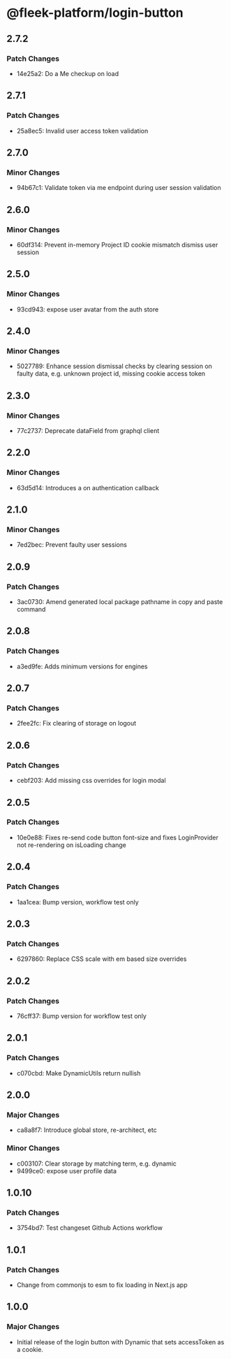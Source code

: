 # @fleek-platform/login-button

## 2.7.2

### Patch Changes

- 14e25a2: Do a Me checkup on load

## 2.7.1

### Patch Changes

- 25a8ec5: Invalid user access token validation

## 2.7.0

### Minor Changes

- 94b67c1: Validate token via me endpoint during user session validation

## 2.6.0

### Minor Changes

- 60df314: Prevent in-memory Project ID cookie mismatch dismiss user session

## 2.5.0

### Minor Changes

- 93cd943: expose user avatar from the auth store

## 2.4.0

### Minor Changes

- 5027789: Enhance session dismissal checks by clearing session on faulty data, e.g. unknown project id, missing cookie access token

## 2.3.0

### Minor Changes

- 77c2737: Deprecate dataField from graphql client

## 2.2.0

### Minor Changes

- 63d5d14: Introduces a on authentication callback

## 2.1.0

### Minor Changes

- 7ed2bec: Prevent faulty user sessions

## 2.0.9

### Patch Changes

- 3ac0730: Amend generated local package pathname in copy and paste command

## 2.0.8

### Patch Changes

- a3ed9fe: Adds minimum versions for engines

## 2.0.7

### Patch Changes

- 2fee2fc: Fix clearing of storage on logout

## 2.0.6

### Patch Changes

- cebf203: Add missing css overrides for login modal

## 2.0.5

### Patch Changes

- 10e0e88: Fixes re-send code button font-size and fixes LoginProvider not re-rendering on isLoading change

## 2.0.4

### Patch Changes

- 1aa1cea: Bump version, workflow test only

## 2.0.3

### Patch Changes

- 6297860: Replace CSS scale with em based size overrides

## 2.0.2

### Patch Changes

- 76cff37: Bump version for workflow test only

## 2.0.1

### Patch Changes

- c070cbd: Make DynamicUtils return nullish

## 2.0.0

### Major Changes

- ca8a8f7: Introduce global store, re-architect, etc

### Minor Changes

- c003107: Clear storage by matching term, e.g. dynamic
- 9499ce0: expose user profile data

## 1.0.10

### Patch Changes

- 3754bd7: Test changeset Github Actions workflow

## 1.0.1

### Patch Changes

- Change from commonjs to esm to fix loading in Next.js app

## 1.0.0

### Major Changes

- Initial release of the login button with Dynamic that sets accessToken as a cookie.
